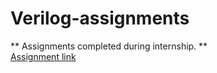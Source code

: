 # Verilog-assignments
** Assignments completed during internship. **
<br>
[Assignment link](https://interinstitutional-my.sharepoint.com/:f:/g/personal/zahid_hussain_i4c_in/EtR2-tcW5NZIjebkN0tCXRIBXtDhowAU74EJJeJVC82WAA)
